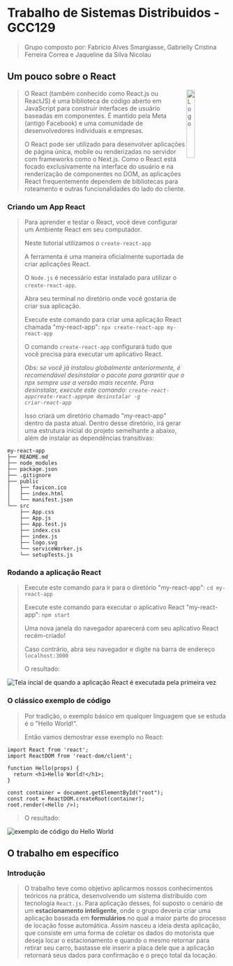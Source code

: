# Trabalho de Sistemas Distribuidos - GCC129
> Grupo composto por: Fabrício Alves Smargiasse, Gabrielly Cristina Ferreira Correa e Jaqueline da Silva Nicolau
## Um pouco sobre o React
> <img alt="Logo" align="right" src="https://create-react-app.dev/img/logo.svg" width="20%" />
>O React (também conhecido como React.js ou ReactJS) é uma biblioteca de código aberto em JavaScript para construir interfaces de usuário baseadas em componentes. É mantido pela Meta (antigo Facebook) e uma comunidade de desenvolvedores individuais e empresas.
> 
> O React pode ser utilizado para desenvolver aplicações de página única, mobile ou renderizadas no servidor com frameworks como o Next.js. Como o React está focado exclusivamente na interface do usuário e na renderização de componentes no DOM, as aplicações React frequentemente dependem de bibliotecas para roteamento e outras funcionalidades do lado do cliente.
### Criando um App React
> Para aprender e testar o React, você deve configurar um Ambiente React em seu computador.
> 
> Neste tutorial utilizamos o <code>create-react-app</code>
>
> A ferramenta é uma maneira oficialmente suportada de criar aplicações React.
>
> O `Node.js` é necessário estar instalado para utilizar o <code>create-react-app</code>.
> 
> Abra seu terminal no diretório onde você gostaria de criar sua aplicação.
> 
> Execute este comando para criar uma aplicação React chamada "my-react-app": <code>npx create-react-app my-react-app</code>
>
> O comando <code>create-react-app</code> configurará tudo que você precisa para executar um aplicativo React.
>
> *Obs: se você já instalou globalmente anteriormente, é recomendável desinstalar o pacote para garantir que o npx sempre use a versão mais recente. Para desinstalar, execute este comando: <code>create-react-appcreate-react-appnpm desinstalar -g criar-react-app</code>*
>
> Isso criará um diretório chamado "my-react-app" dentro da pasta atual.
> Dentro desse diretório, irá gerar uma estrutura inicial do projeto semelhante a abaixo, além de instalar as dependências transitivas:
```
my-react-app
├── README.md
├── node_modules
├── package.json
├── .gitignore
├── public
│   ├── favicon.ico
│   ├── index.html
│   └── manifest.json
└── src
    ├── App.css
    ├── App.js
    ├── App.test.js
    ├── index.css
    ├── index.js
    ├── logo.svg
    └── serviceWorker.js
    └── setupTests.js
```
### Rodando a aplicação React
> Execute este comando para ir para o diretório "my-react-app": <code>cd my-react-app</code>
>
> Execute este comando para executar o aplicativo React "my-react-app": <code>npm start</code>
>
> Uma nova janela do navegador aparecerá com seu aplicativo React recém-criado!
>
> Caso contrário, abra seu navegador e digite na barra de endereço `localhost:3000`
>
> O resultado:
> 
![Tela incial de quando a aplicação React é executada pela primeira vez](https://www.w3schools.com/react/screenshot_myfirstreact.png)

### O clássico exemplo de código
> Por tradição, o exemplo básico em qualquer linguagem que se estuda é o "Hello World!".
>
> Então vamos demostrar esse exemplo no React:
```
import React from 'react';
import ReactDOM from 'react-dom/client';

function Hello(props) {
  return <h1>Hello World!</h1>;
}

const container = document.getElementById("root");
const root = ReactDOM.createRoot(container);
root.render(<Hello />);
```
> O resultado:
> 
![exemplo de código do Hello World](https://github.com/gabriellycorrea/TRABALHOSD/assets/110353094/5a3836f9-c8c4-416c-813a-8de77c283778)

## O trabalho em específico 
### Introdução
> O trabalho teve como objetivo aplicarmos nossos conhecimentos teóricos na prática, desenvolvendo um sistema distribuído com tecnologia `React.js`.
> Para aplicação desses, foi suposto o cenário de um <strong>estacionamento inteligente</strong>, onde o grupo deveria criar uma aplicação baseada em <strong>formulários</strong>
> no qual a maior parte do processo de locação fosse automática. Assim nasceu a ideia desta aplicação, que consiste em uma forma de coletar os dados do motorista que deseja locar o
> estacionamento e quando o mesmo retornar para retirar seu carro, bastasse ele inserir a placa dele que a aplicação retornará seus dados para confirmação e o preço total da locação.   
